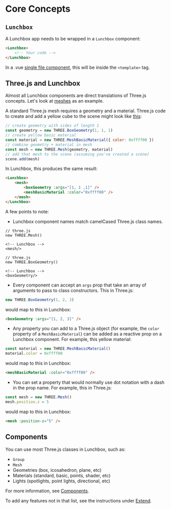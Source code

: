 # Core Concepts

## `Lunchbox`

A Lunchbox app needs to be wrapped in a `Lunchbox` component:

```html
<Lunchbox>
    <!-- Your code -->
</Lunchbox>
```

In a .vue [single file component](https://v3.vuejs.org/guide/single-file-component.html#single-file-components), this will be inside the `<template>` tag.

## Three.js and Lunchbox

Almost all Lunchbox components are direct translations of Three.js concepts. Let's look at [meshes](https://threejs.org/docs/index.html?q=mesh#api/en/objects/Mesh) as an example.

A standard Three.js mesh requires a geometry and a material. Three.js code to create and add a yellow cube to the scene might look like [this](https://threejs.org/docs/index.html?q=mesh#api/en/objects/Mesh):

```js
// create geometry with sides of length 1
const geometry = new THREE.BoxGeometry(1, 1, 1)
// create yellow basic material
const material = new THREE.MeshBasicMaterial({ color: 0xffff00 })
// combine geometry + material in mesh
const mesh = new THREE.Mesh(geometry, material)
// add that mesh to the scene (assuming you've created a scene)
scene.add(mesh)
```

In Lunchbox, this produces the same result:

```html
<Lunchbox>
    <mesh>
        <boxGeometry :args="[1, 1 ,1]" />
        <meshBasicMaterial :color="0xffff00" />
    </mesh>
</Lunchbox>
```

A few points to note:

-   Lunchbox component names match camelCased Three.js class names.

```
// three.js
new THREE.Mesh()

<!-- Lunchbox -->
<mesh/>

// three.js
new THREE.BoxGeometry()

<!-- Lunchbox -->
<boxGeometry/>
```

-   Every component can accept an `args` prop that take an array of arguments to pass to class constructors. This in Three.js:

```js
new THREE.BoxGeometry(1, 2, 3)
```

would map to this in Lunchbox:

```html
<boxGeometry :args="[1, 2, 3]" />
```

-   Any property you can add to a Three.js object (for example, the `color` property of a `MeshBasicMaterial`) can be added as a reactive prop on a Lunchbox component. For example, this yellow material:

```js
const material = new THREE.MeshBasicMaterial()
material.color = 0xffff00
```

would map to this in Lunchbox:

```html
<meshBasicMaterial :color="0xffff00" />
```

-   You can set a property that would normally use dot notation with a dash in the prop name. For example, this in Three.js:

```js
const mesh = new THREE.Mesh()
mesh.position.z = 5
```

would map to this in Lunchbox:

```html
<mesh :position-z="5" />
```

## Components

You can use most Three.js classes in Lunchbox, such as:

-   `Group`
-   `Mesh`
-   Geometries (box, icosahedron, plane, etc)
-   Materials (standard, basic, points, shader, etc)
-   Lights (spotlights, point lights, directional, etc)

For more information, see [Components](/components/).

To add any features not in that list, see the instructions under [Extend](/components/extend/).
